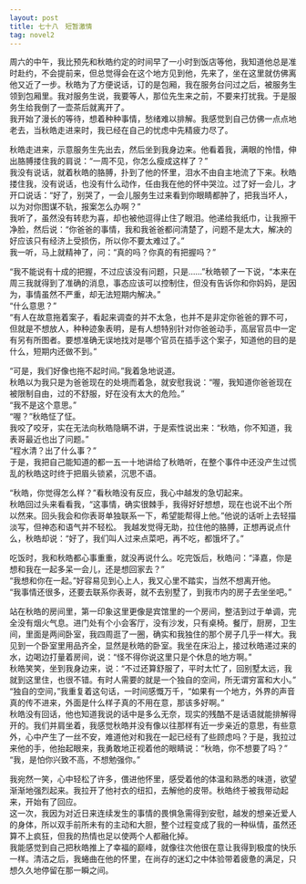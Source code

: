 ```yaml
---
layout: post
title: 七十八　短暂激情
tag: novel2
---
```


周六的中午，我比预先和秋皓约定的时间早了一小时到饭店等他，我知道他总是准时赴约，不会提前来，但总觉得会在这个地方见到他，先来了，坐在这里就仿佛离他又近了一步。秋皓为了方便说话，订的是包厢，我在服务台问过之后，被服务生领到包厢里。我对服务生说，我要等人，那位先生来之前，不要来打扰我。于是服务生给我倒了一壶茶后就离开了。<br />
我开始了漫长的等待，想着种种事情，愁绪难以排解。我感觉到自己仿佛一点点地老去，当秋皓走进来时，我已经在自己的忧虑中先精疲力尽了。

秋皓走进来，示意服务生先出去，然后坐到我身边来。他看着我，满眼的怜惜，伸出胳膊搂住我的肩说：“一周不见，你怎么瘦成这样了？”<br />
我没有说话，就着秋皓的胳膊，扑到了他的怀里，泪水不由自主地流了下来。秋皓搂住我，没有说话，也没有什么动作，任由我在他的怀中哭泣。过了好一会儿，才开口说话：“好了，别哭了，一会儿服务生过来看到你眼睛都肿了，把我当坏人，以为对你图谋不轨，报案怎么办啊？”<br />
我听了，虽然没有转悲为喜，却也被他逗得止住了眼泪。他递给我纸巾，让我擦干净脸，然后说：“你爸爸的事情，我和我爸爸都问清楚了，问题不是太大，解决的好应该只有经济上受损伤，所以你不要太难过了。”<br />
我一听，马上就精神了，问：“真的吗？你真的有把握吗？”

 “我不能说有十成的把握，不过应该没有问题，只是……”秋皓顿了一下说，“本来在周三我就得到了准确的消息，事态应该可以控制住，但没有告诉你和你妈妈，是因为，事情虽然不严重，却无法短期内解决。”<br />
“什么意思？”<br />
“有人在故意拖着案子，看起来调查的并不太急，也并不是非定你爸爸的罪不可，但就是不想放人，种种迹象表明，是有人想特别针对你爸爸动手，高层官员中一定有另有所图者。要想准确无误地找对是哪个官员在插手这个案子，知道他的目的是什么，短期内还做不到。”

“可是，我们好像也拖不起时间。”我着急地说道。<br />
秋皓以为我只是为爸爸现在的处境而着急，就安慰我说：“喔，我知道你爸爸现在被限制自由，过的不舒服，好在没有太大的危险。”<br />
“我不是这个意思。”<br />
“喔？”秋皓怔了怔。<br />
我咬了咬牙，实在无法向秋皓隐瞒不讲，于是索性说出来：“秋皓，你不知道，我表哥最近也出了问题。”<br />
“程水清？出了什么事？”<br />
于是，我把自己能知道的都一五一十地讲给了秋皓听，在整个事件中还没产生过慌乱的秋皓这时终于把眉头锁紧，沉思不语。

“秋皓，你觉得怎么样？”看秋皓没有反应，我心中越发的急切起来。<br />
秋皓回过头来看看我，“这事情，确实很棘手，我得好好想想，现在也说不出个所以然来。回头我会和你表哥单独联系一下，希望能帮得上他。”他说的话听上去轻描淡写，但神态和语气并不轻松。
我越发觉得无助，拉住他的胳膊，正想再说点什么，秋皓却说：“好了，我们叫人过来点菜吧，再不吃，都饿坏了。”

吃饭时，我和秋皓都心事重重，就没再说什么。吃完饭后，秋皓问：“泽嘉，你是想和我在一起多呆一会儿，还是想回家去？”<br />
“我想和你在一起。”好容易见到心上人，我又心里不踏实，当然不想离开他。<br />
“我事情还很多，还要去联系你表哥，就不去别墅了，到我市内的房子去坐坐吧。”

站在秋皓的房间里，第一印象这里更像是宾馆里的一个房间，整洁到过于单调，完全没有烟火气息。进门处有个小会客厅，没有沙发，只有桌椅。餐厅，厨房，卫生间，里面是两间卧室，我四周逛了一圈，确实和我独住的那个房子几乎一样大。我见到一个卧室里用品齐全，显然是秋皓的卧室。我坐在床沿上，接过秋皓递过来的水，边喝边打量着房间，说：“怪不得你说这里只是个休息的地方啊。”<br />
秋皓笑笑，坐到我身边来，说：“不过还算舒服了，平时太忙了，回别墅太远，我就到这里住，也很不错。有时人需要的就是一个独自的空间，所无谓穷富和大小。”<br />
“独自的空间，”我重复着这句话，一时间感慨万千，“如果有一个地方，外界的声音真的传不进来，外面是什么样子真的不用在意，那该多好啊。”<br />
秋皓没有回话，他也知道我说的话中是多么无奈，现实的残酷不是话语就能排解得开的。我们并肩坐着，我感觉秋皓并没有像以往那样有近一步亲近的意思，有些意外，心中产生了一丝不安，难道他对和我在一起已经有了些顾虑吗？于是，我拉过来他的手，他抬起眼来，我勇敢地正视着他的眼睛说：“秋皓，你不想要了吗？”<br />
“我，是怕你兴致不高，不想勉强你。”

我宛然一笑，心中轻松了许多，偎进他怀里，感受着他的体温和熟悉的味道，欲望渐渐地强烈起来。我拉开了他衬衣的纽扣，去解他的皮带。秋皓终于被我带动起来，开始有了回应。<br />
这一次，我因为对近日来连续发生的事情的畏惧急需得到安慰，越发的想亲近爱人的身体，所以双手前所未有的主动和大胆，整个过程变成了我的一种纵情，虽然还算不上疯狂，但我的热情也足以使两个人都融化掉。<br />
我能感觉到自己把秋皓推上了幸福的巅峰，就像往次他很在意让我得到极度的快乐一样。清洁之后，我蜷曲在他的怀里，在尚存的迷幻之中体验带着疲惫的满足，只想久久地停留在那一瞬之间。
